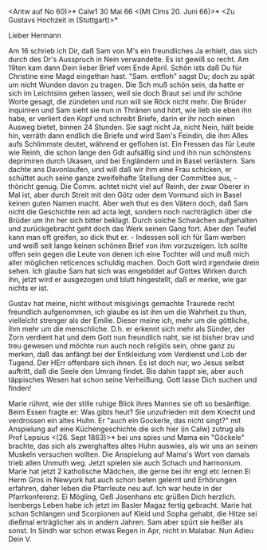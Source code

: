<Antw auf No 60)>* Calw1 30 Mai 66
 <(Mt Clms 20. Juni 66)>*
<Zu Gustavs Hochzeit in (Stuttgart)>*

Lieber Hermann

Am 16 schrieb ich Dir, daß Sam von M's ein freundliches Ja erhielt, das sich durch des Dr's Ausspruch in Nein verwandelte. Es ist gewiß so recht. Am 19ten kam dann Dein lieber Brief vom Ende April. Schön ists daß Du für Christine eine Magd eingethan hast. "Sam. entfloh" sagst Du; doch zu spät um nicht Wunden davon zu tragen. Die Sch muß schön sein, da hatte er sich im Leichtsinn gehen lassen, weil sie doch Braut sei und ihr schöne Worte gesagt, die zündeten und nun will sie Röck nicht mehr. Die Brüder inquiriren und Sam sieht sie nun in Thränen und hört, wie lieb sie eben ihn habe, er verliert den Kopf und schreibt Briefe, darin er ihr noch einen Ausweg bietet, binnen 24 Stunden. Sie sagt nicht Ja, nicht Nein, hält beide hin, verräth dann endlich die Briefe und wird Sam's Feindin, die ihm Alles aufs Schlimmste deutet, während er geflohen ist. Ein Fressen das für Leute wie Reinh, die schon lange den Gdt aufsäßig sind und ihn nun schönstens deprimiren durch Ukasen, und bei Engländern und in Basel verlästern. Sam dachte ans Davonlaufen, und will daß wir ihm eine Frau schicken, er schüttet auch seine ganze zweifelhafte Stellung der Committee aus, - thöricht genug. Die Comm. achtet nicht viel auf Reinh, der zwar Oberer in Mal ist, aber durch Streit mit den Götz oder dem Vormund sich in Basel keinen guten Namen macht. Aber weh thut es den Vätern doch, daß Sam nicht die Geschichte rein ad acta legt, sondern noch nachträglich über die Brüder um ihn her sich bitter beklagt. Durch solche Schwächen aufgehalten und zurückgebracht geht doch das Werk seinen Gang fort. Aber den Teufel kann man oft greifen, so dick thut er. - Indessen soll ich für Sam werben und weiß seit lange keinen schönen Brief von ihm vorzuzeigen. Ich sollte offen sein gegen die Leute von denen ich eine Tochter will und muß mich aller möglichen reticences schuldig machen. Doch Gott wird irgendwie drein sehen. Ich glaube Sam hat sich was eingebildet auf Gottes Wirken durch ihn, jetzt wird er ausgezogen und blutt hingestellt, daß er merke, wie gar nichts er ist.

Gustav hat meine, nicht without misgivings gemachte Traurede recht freundlich aufgenommen, ich glaube es ist ihm um die Wahrheit zu thun, vielleicht strenger als der Emilie. Dieser meine ich, mehr um die göttliche, ihm mehr um die menschliche. D.h. er erkennt sich mehr als Sünder, der Zorn verdient hat und dem Gott nun freundlich naht, sie ist bisher brav und treu gewesen und möchte nun auch noch religiös sein, ohne ganz zu merken, daß das anfängt bei der Entkleidung vom Verdienst und Lob der Tugend. Der HErr offenbare sich ihnen. Es ist doch nur, wo Jesus selbst auftritt, daß die Seele den Umrang findet. Bis dahin tappt sie, aber auch täppisches Wesen hat schon seine Verheißung. Gott lasse Dich suchen und finden!

Marie rühmt, wie der stille ruhige Blick ihres Mannes sie oft so besänftige. Beim Essen fragte er: Was gibts heut? Sie unzufrieden mit dem Knecht und verdrossen ein altes Huhn. Er "auch ein Gockerle, das nicht singt?" mit Anspielung auf eine Küchengeschichte die sich hier (in Calw) zutrug als Prof Lepsius <(26. Sept 1863)>* bei uns spies und Mama ein "Göckele" brachte, das sich als zwerghaftes altes Huhn auswies, als wir uns an seinen Muskeln versuchen wollten. Die Anspielung auf Mama's Wort von damals trieb allen Unmuth weg. Jetzt spielen sie auch Schach und harmonium. Marie hat jetzt 2 katholische Mädchen, die gerne bei ihr engl etc lernen Ei Herm Gros in Newyork hat auch schon beten gelernt und Erhörungen erfahren, daher leben die Pfarrleute neu auf. Ich war heute in der Pfarrkonferenz. Ei Mögling, Geß Josenhans etc grüßen Dich herzlich. Isenbergs Leben habe ich jetzt im Basler Magaz fertig gebracht. Marie hat schon Schlangen und Scorpionen auf Kleid und Sopha gehabt, die Hitze sei dießmal erträglicher als in andern Jahren. Sam aber spürt sie heißer als sonst. In Sindh war schon etwas Regen in Apr, nicht in Malabar. Nun Adieu
 Dein V.
